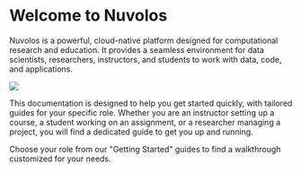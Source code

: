 # Welcome to Nuvolos

Nuvolos is a powerful, cloud-native platform designed for computational research and education. It provides a seamless environment for data scientists, researchers, instructors, and students to work with data, code, and applications.

<img src="../../.gitbook/assets/collage2.jpg">

This documentation is designed to help you get started quickly, with tailored guides for your specific role. Whether you are an instructor setting up a course, a student working on an assignment, or a researcher managing a project, you will find a dedicated guide to get you up and running.

Choose your role from our "Getting Started" guides to find a walkthrough customized for your needs.